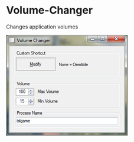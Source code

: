 # Volume-Changer
Changes application volumes

![Preview](https://raw.githubusercontent.com/DetectiveSquirrel/Volume-Changer/master/Images/Preview.png)
